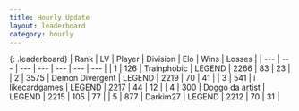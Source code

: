 ```yaml
---
title: Hourly Update
layout: leaderboard
category: hourly
---
```


{: .leaderboard}
| Rank | LV | Player | Division | Elo | Wins | Losses |
| --- | --- | --- | --- | --- | --- | --- |
| <span data-change="0">1</span> | 126 | <span title="ID: 744981">Trainphobic</span> | LEGEND | <span data-change="0">2266</span> | <span data-change="0">83</span> | <span data-change="0">23</span> |
| <span data-change="10">2</span> | 3575 | <span title="ID: 370081">Demon Divergent</span> | LEGEND | <span data-change="24">2219</span> | <span data-change="2">70</span> | <span data-change="0">41</span> |
| <span data-change="-1">3</span> | 541 | <span title="ID: 700593">i likecardgames</span> | LEGEND | <span data-change="0">2217</span> | <span data-change="0">44</span> | <span data-change="0">12</span> |
| <span data-change="-1">4</span> | 300 | <span title="ID: 571923">Doggo da artist</span> | LEGEND | <span data-change="0">2215</span> | <span data-change="0">105</span> | <span data-change="0">77</span> |
| <span data-change="-1">5</span> | 877 | <span title="ID: 694036">Darkim27</span> | LEGEND | <span data-change="0">2212</span> | <span data-change="0">70</span> | <span data-change="0">31</span> |